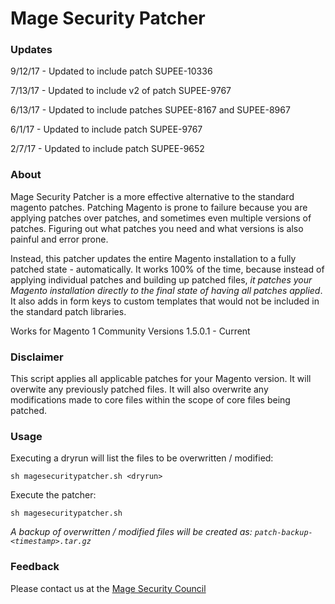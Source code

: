 # Mage Security Patcher

### Updates

9/12/17 - Updated to include patch SUPEE-10336

7/13/17 - Updated to include v2 of patch SUPEE-9767

6/13/17 - Updated to include patches SUPEE-8167 and SUPEE-8967

6/1/17 - Updated to include patch SUPEE-9767

2/7/17 - Updated to include patch SUPEE-9652

### About
Mage Security Patcher is a more effective alternative to the standard magento patches. Patching Magento is prone to failure because you are applying patches over patches, and sometimes even multiple versions of patches.  Figuring out what patches you need and what versions is also painful and error prone.

Instead, this patcher updates the entire Magento installation to a fully patched state - automatically.  It works 100% of the time, because instead of applying individual patches and building up patched files, *it patches your Magento installation directly to the final state of having all patches applied*. It also adds in form keys to custom templates that would not be included in the standard patch libraries.

Works for Magento 1 Community Versions 1.5.0.1 - Current

### Disclaimer
This script applies all applicable patches for your Magento version. It will overwite any previously patched files.  It will also overwrite any modifications made to core files within the scope of core files being patched.

### Usage
Executing a dryrun will list the files to be overwritten / modified:

`sh magesecuritypatcher.sh <dryrun>`

Execute the patcher:

`sh magesecuritypatcher.sh`

*A backup of overwritten / modified files will be created as:
`patch-backup-<timestamp>.tar.gz`*

### Feedback
Please contact us at the [Mage Security Council](https://magesec.org/contact)
